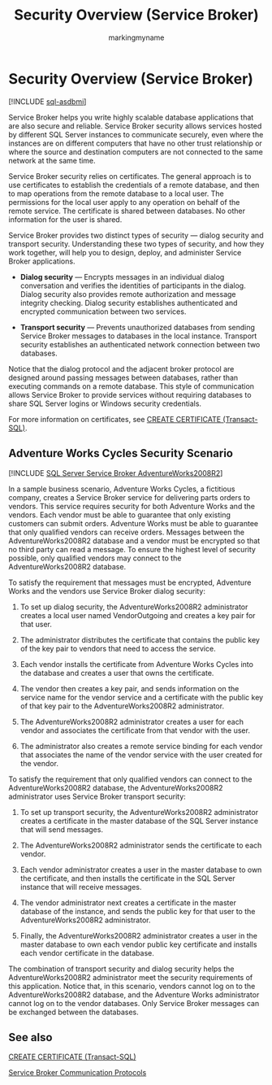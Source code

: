 ﻿---
title: Security Overview (Service Broker)
description: "Service Broker helps you write highly scalable database applications that are also secure and reliable."
ms.prod: sql
ms.technology: configuration
ms.topic: conceptual
author: markingmyname
ms.author: maghan
ms.reviewer: mikeray
ms.date: "03/30/2022"
---

# Security Overview (Service Broker)

[!INCLUDE [sql-asdbmi](../../includes/applies-to-version/sql-asdbmi.md)]

Service Broker helps you write highly scalable database applications that are also secure and reliable. Service Broker security allows services hosted by different SQL Server instances to communicate securely, even where the instances are on different computers that have no other trust relationship or where the source and destination computers are not connected to the same network at the same time.

Service Broker security relies on certificates. The general approach is to use certificates to establish the credentials of a remote database, and then to map operations from the remote database to a local user. The permissions for the local user apply to any operation on behalf of the remote service. The certificate is shared between databases. No other information for the user is shared.

Service Broker provides two distinct types of security — dialog security and transport security. Understanding these two types of security, and how they work together, will help you to design, deploy, and administer Service Broker applications.

  - **Dialog security** — Encrypts messages in an individual dialog conversation and verifies the identities of participants in the dialog. Dialog security also provides remote authorization and message integrity checking. Dialog security establishes authenticated and encrypted communication between two services.

  - **Transport security** — Prevents unauthorized databases from sending Service Broker messages to databases in the local instance. Transport security establishes an authenticated network connection between two databases.

Notice that the dialog protocol and the adjacent broker protocol are designed around passing messages between databases, rather than executing commands on a remote database. This style of communication allows Service Broker to provide services without requiring databases to share SQL Server logins or Windows security credentials.

For more information on certificates, see [CREATE CERTIFICATE (Transact-SQL)](../../t-sql/statements/create-certificate-transact-sql.md).

## Adventure Works Cycles Security Scenario

[!INCLUDE [SQL Server Service Broker AdventureWorks2008R2](../../includes/service-broker-adventureworks-2008-r2.md)]

In a sample business scenario, Adventure Works Cycles, a fictitious company, creates a Service Broker service for delivering parts orders to vendors. This service requires security for both Adventure Works and the vendors. Each vendor must be able to guarantee that only existing customers can submit orders. Adventure Works must be able to guarantee that only qualified vendors can receive orders. Messages between the AdventureWorks2008R2 database and a vendor must be encrypted so that no third party can read a message. To ensure the highest level of security possible, only qualified vendors may connect to the AdventureWorks2008R2 database.

To satisfy the requirement that messages must be encrypted, Adventure Works and the vendors use Service Broker dialog security:

1.  To set up dialog security, the AdventureWorks2008R2 administrator creates a local user named VendorOutgoing and creates a key pair for that user.

2.  The administrator distributes the certificate that contains the public key of the key pair to vendors that need to access the service.

3.  Each vendor installs the certificate from Adventure Works Cycles into the database and creates a user that owns the certificate.

4.  The vendor then creates a key pair, and sends information on the service name for the vendor service and a certificate with the public key of that key pair to the AdventureWorks2008R2 administrator.

5.  The AdventureWorks2008R2 administrator creates a user for each vendor and associates the certificate from that vendor with the user.

6.  The administrator also creates a remote service binding for each vendor that associates the name of the vendor service with the user created for the vendor.

To satisfy the requirement that only qualified vendors can connect to the AdventureWorks2008R2 database, the AdventureWorks2008R2 administrator uses Service Broker transport security:

1.  To set up transport security, the AdventureWorks2008R2 administrator creates a certificate in the master database of the SQL Server instance that will send messages.

2.  The AdventureWorks2008R2 administrator sends the certificate to each vendor.

3.  Each vendor administrator creates a user in the master database to own the certificate, and then installs the certificate in the SQL Server instance that will receive messages.

4.  The vendor administrator next creates a certificate in the master database of the instance, and sends the public key for that user to the AdventureWorks2008R2 administrator.

5.  Finally, the AdventureWorks2008R2 administrator creates a user in the master database to own each vendor public key certificate and installs each vendor certificate in the database.

The combination of transport security and dialog security helps the AdventureWorks2008R2 administrator meet the security requirements of this application. Notice that, in this scenario, vendors cannot log on to the AdventureWorks2008R2 database, and the Adventure Works administrator cannot log on to the vendor databases. Only Service Broker messages can be exchanged between the databases.

## See also

[CREATE CERTIFICATE (Transact-SQL)](../../t-sql/statements/create-certificate-transact-sql.md)



[Service Broker Communication Protocols](service-broker-communication-protocols.md)

